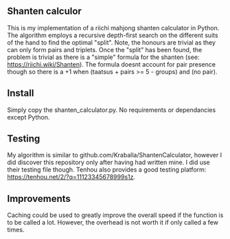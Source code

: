 ## Shanten calculor
This is my implementation of a riichi mahjong shanten calculator in Python. The algorithm employs a recursive depth-first search on the different suits of the hand to find the optimal "split". Note, the honours are trivial as they can only form pairs and triplets.
Once the "split" has been found, the problem is trivial as there is a "simple" formula for the shanten (see: https://riichi.wiki/Shanten).
The formula doesnt account for pair presence though so there is a +1 when (taatsus + pairs >= 5 - groups) and (no pair).

## Install
Simply copy the shanten_calculator.py. No requirements or dependancies except Python.


## Testing
My algorithm is similar to github.com/Kraballa/ShantenCalculator, however I did discover this repository only after having had written mine. I did use their testing file though.
Tenhou also provides a good testing platform: https://tenhou.net/2/?q=11123345678999s1z.

## Improvements
Caching could be used to greatly improve the overall speed if the function is to be called a lot. However, the overhead is not worth it if only called a few times.
